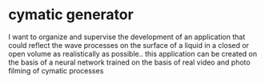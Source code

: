 # cymatic generator
I want to organize and supervise the development of an application that could reflect the wave processes on the surface of a liquid in a closed or open volume as realistically as possible..
this application can be created on the basis of a neural network trained on the basis of real video and photo filming of cymatic processes

